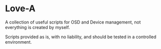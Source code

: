 # Love-A
A collection of useful scripts for OSD and Device management, not everything is created by myself.

Scripts provided as is, with no liability, and should be tested in a controlled environment.
